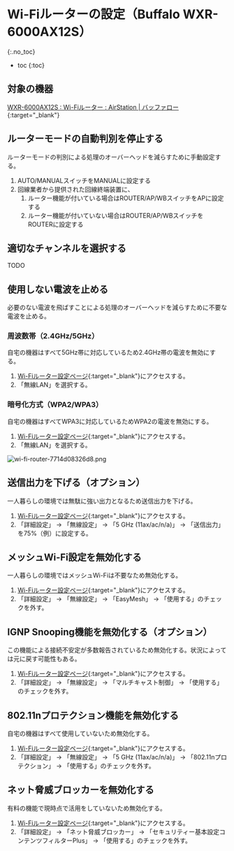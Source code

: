 # Wi-Fiルーターの設定（Buffalo WXR-6000AX12S）
{:.no_toc}

* toc
{:toc}

## 対象の機器
[WXR-6000AX12S : Wi-Fiルーター : AirStation | バッファロー](https://www.buffalo.jp/product/detail/wxr-6000ax12s.html){:target="_blank"}

## ルーターモードの自動判別を停止する
ルーターモードの判別による処理のオーバーヘッドを減らすために手動設定する。  
1. AUTO/MANUALスイッチをMANUALに設定する
1. 回線業者から提供された回線終端装置に、
   1. ルーター機能が付いている場合はROUTER/AP/WBスイッチをAPに設定する
   1. ルーター機能が付いていない場合はROUTER/AP/WBスイッチをROUTERに設定する

## 適切なチャンネルを選択する
TODO

## 使用しない電波を止める
必要のない電波を飛ばすことによる処理のオーバーヘッドを減らすために不要な電波を止める。

### 周波数帯（2.4GHz/5GHz）
自宅の機器はすべて5GHz帯に対応しているため2.4GHz帯の電波を無効にする。  
1. [Wi-Fiルーター設定ページ](http://192.168.11.1/cgi-bin/cgi?req=twz){:target="_blank"}にアクセスする。  
1. 「無線LAN」を選択する。

### 暗号化方式（WPA2/WPA3）
自宅の機器はすべてWPA3に対応しているためWPA2の電波を無効にする。  
1. [Wi-Fiルーター設定ページ](http://192.168.11.1/cgi-bin/cgi?req=twz){:target="_blank"}にアクセスする。  
1. 「無線LAN」を選択する。

![wi-fi-router-7714d08326d8.png](https://programacho.blob.core.windows.net/images/wi-fi-router-7714d08326d8.png)

## 送信出力を下げる（オプション）
一人暮らしの環境では無駄に強い出力となるため送信出力を下げる。
1. [Wi-Fiルーター設定ページ](http://192.168.11.1/cgi-bin/cgi?req=twz){:target="_blank"}にアクセスする。  
1. 「詳細設定」 -> 「無線設定」 -> 「5 GHz (11ax/ac/n/a)」 -> 「送信出力」を75%（例）に設定する。

## メッシュWi-Fi設定を無効化する
一人暮らしの環境ではメッシュWi-Fiは不要なため無効化する。  
1. [Wi-Fiルーター設定ページ](http://192.168.11.1/cgi-bin/cgi?req=twz){:target="_blank"}にアクセスする。  
1. 「詳細設定」 -> 「無線設定」 -> 「EasyMesh」 -> 「使用する」のチェックを外す。

## IGNP Snooping機能を無効化する（オプション）
この機能による接続不安定が多数報告されているため無効化する。状況によっては元に戻す可能性もある。  
1. [Wi-Fiルーター設定ページ](http://192.168.11.1/cgi-bin/cgi?req=twz){:target="_blank"}にアクセスする。  
1. 「詳細設定」 -> 「無線設定」 -> 「マルチキャスト制御」 -> 「使用する」のチェックを外す。

## 802.11nプロテクション機能を無効化する
自宅の機器はすべて使用していないため無効化する。  
1. [Wi-Fiルーター設定ページ](http://192.168.11.1/cgi-bin/cgi?req=twz){:target="_blank"}にアクセスする。  
1. 「詳細設定」 -> 「無線設定」 -> 「5 GHz (11ax/ac/n/a)」 -> 「802.11nプロテクション」 -> 「使用する」のチェックを外す。

## ネット脅威ブロッカーを無効化する
有料の機能で現時点で活用をしていないため無効化する。  
1. [Wi-Fiルーター設定ページ](http://192.168.11.1/cgi-bin/cgi?req=twz){:target="_blank"}にアクセスする。  
1. 「詳細設定」 -> 「ネット脅威ブロッカー」 -> 「セキュリティー基本設定コンテンツフィルターPlus」 -> 「使用する」のチェックを外す。
